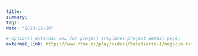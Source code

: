 ```yaml
---
title:  
summary: 
tags:
date: "2023-12-26"

# Optional external URL for project (replaces project detail page).
external_link: https://www.rtve.es/play/videos/telediario-1/negocio-reforestacion-incendios-ventajas-desventajas/6655511/#Echobox=1658499941
---
```

